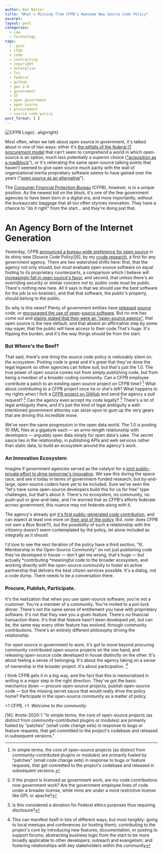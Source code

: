 ```yaml
---
author: Ben Balter
title: "What's Missing from CFPB's Awesome New Source Code Policy"
excerpt:
layout: post
categories:
  - Law
  - Technology
tags:
  - .govs
  - cfpb
  - code
  - contracting
  - copyright
  - enterprise
  - fcc
  - federal
  - github
  - gov 2.0
  - government
  - IT
  - open government
  - open source
  - procurement
  - source code policy
post_format: [ ]
---
```


![CFPB Logo](http://www.treasury.gov/press-center/news/PublishingImages/CFPB.jpg "CFPB Logo"){: .alignright}

Most often, when we talk about open source in government, it's talked about in one of two ways: either it's [the pitfalls of the federal IT procurement model](http://ben.balter.com/2011/11/29/towards-a-more-agile-government/) that can't seem to comprehend a world in which open-source is an option, much less potentially a superior choice (["acquisition as a roadblock](http://radar.oreilly.com/2011/09/open-source-government-it-goscon.html)"), or it's reiterating the same open-source talking points that haven't seemed to give open source much parity with the wall of organizational inertia proprietary software seems to have gained over the years ("[open source as an alternative](http://benbalter.github.com/open-source-alternatives/)").

The [Consumer Financial Protection Bureau](http://cfpb.gov) (CFPB), however, is in a unique position. As the newest kid on the block, it's one of the few government agencies to have been born in a digital era, and more importantly, without the bureaucratic baggage that all too often stymies innovation. They have a chance to "do it right" from the start… and they're doing just that.

# An Agency Born of the Internet Generation

Yesterday, CFPB [announced a bureau-wide preference for open source](http://cfpb.github.io/source-code-policy/) in its shiny new [Source Code Policy][6], by my [crude research](http://www.google.com/search?sugexp=chrome,mod=4&sourceid=chrome&ie=UTF-8&q=source+code+policy+site%3A.gov), a first for any government agency. There are two watershed shifts here: first, that the agency not only should, but *must* evaluate open source software on equal footing to its proprietary counterparts, a comparison which I believe will [increasingly fall in open source's favor](http://www.amazon.com/The-Wealth-Networks-Production-ebook/dp/B0015GWX0S), and second, that unless there's an overriding security or similar concern *not to*, public code must be public. There's nothing new here. All it says is that we should use the best software for the job (a no-brainier), and that that software, the public's property, should belong to the public.

So why is this news? Plenty of government entities have [released](http://www.fcc.gov/blog/contributing-code-back-fcc-govs-open-source-feedback-loop) [source](http://www.whitehouse.gov/blog/2011/02/11/whitehousegov-releases-second-set-open-source-code) code, or [encouraged the](https://www.gov.uk/government/publications/open-source-procurement-toolkit)[ use of open](http://www.finance.gov.au/files/2012/04/AGuidetoOpenSourceSoftware.pdf)-[source software](http://www.tekno.dk/pdf/projekter/p03_opensource_paper_english.pdf). But no one has come out and [plainly stated that they were an "open-source agency"](https://twitter.com/#!/victorzapanta/status/189390759181557760), that open source is the new default, and that absent an affirmative step by some nay-sayer, that the public will have access to their code.That's huge. It's flipping the burden, and it's the way things should be from the start.

### But Where's the Beef?

That said, there's one thing the source code policy is noticeably silent on: *the ecosystem*. Posting code is great and it's great that they've done the legal legwork so other agencies can follow suit, but that's just the 1.0. The true power of open source comes not from simply publishing code, but from being a member of a broader coding community. Can a CFPB employee contribute a patch to an existing open source project on CFPB time? [^1] What about contributing to a CFPB project once he or she's left? What happens to my rights when I fork a [CFPB project on GitHub](http://github.com/cfpb) and send the agency a pull request? [^2] Can the agency even accept my code legally? [^3] There's a lot of legal ambiguity there, and it's just the kind of legal ambiguity a well-intentioned government attorney can seize upon to gum up the very gears that are driving this incredible move.

We've seen the same progression in the open data world. The 1.0 is posting 10 XML files at a gigabyte each — an arms-length relationship with developers — arguably open data simply for open data's sake. The secret sauce lies in the relationship, in publishing APIs and web services rather than static data, to build an ecosystem around the agency's work.

### An Innovation Ecosystem

Imagine if government agencies served as the catalyst for a [joint public-private effort to drive tomorrow's innovation](http://ben.balter.com/2012/03/05/wordpress-for-government-and-enterprise/#p[NssBlW]). We saw this during the space race, and see it today in terms of government-funded research, but by-and-large, open-source coders have yet to be included. Sure we've seen the "let's have some open-source developers build this for us for free" type challenges, but that's about it. There's no ecosystem, no community, no push-pull or give-and-take, and I'm worried that as CFPB's efforts federate across government, this nuance may not federate along with it.

The agency's already got [it's first public-generated code contribution](https://github.com/cfpb/transit_subsidy/pull/1), and can expect at least one more on [their gist of the policy](https://gist.github.com/2343578) (Ed. note: does CFPB not *own* a Blue Book?!), but the possibility of such a relationship with the citizenry doesn't seem contemplated by the policy, let alone included as integrally as it should.

I'd love to see the next iteration of the policy have a third section, "III. Membership in the Open-Source Community" on not just publishing code they've developed in house — don't get me wrong, that's huge — but actually *contributing *meaningful code to the broader ecosystem, and working directly with the open-source community to foster an active partnership that delivers the best citizen services possible. It's a dialog, not a code dump. There needs to be a conversation there.

### Procure, Publish, Participate.

It's the realization that when you use open-source software, you're not a customer. You're a member of a community. You're invited to a pot-luck dinner. There's not the same sense of entitlement you have with proprietary software. It's not that they owe you a given feature. There's no financial transaction there. It's that that feature hasn't been developed yet, but can be, the same way every other feature has evolved, through community contributions. There's an entirely different philosophy driving the relationship.

For open source in government to work, it's got to move beyond procuring community contributed open-source projects on the one hand, and releasing open-source code developed in house distinctly on the other. It's about feeling a sense of belonging. It's about the agency taking on a sense of ownership in the broader project. It's about participation. [^4]

I think CFPB gets it in a big way, and the fact that this is memorialized in writing is a major step in the right direction. They've got the basic mechanics down — procure open–source projects, publish open-source code — but the missing secret sauce that would really drive the policy home? Participate in the open-source community as a matter of policy.

\+1 CFPB, +1. *Welcome to the community.*

[^1]: In simple terms, the core of open-source projects (as distinct from community-contributed plugins or modules) are primarily fueled by "patches" (small code change sets) in response to bugs or feature requests, that get committed to the project's codebase and released in subsequent versions.

[^2]: If the project is licensed as government work, are my code contributions now government work? Are the government employee lines of code under a broader license, while mine are under a more restrictive license like GPL or apache?

[^3]: Is this considered a donation for Federal ethics purposes thus requiring disclosure?

[^4]: This can manifest itself in lots of different ways, but most tangibly: going to local meetups and conferences (or hosting them); contributing to the project's core by introducing new features, documentation, or posting to support forums; abstracting business logic from the start to be more broadly applicable to other developers; outreach and evangelism; and fostering relationships with key stakeholders within the community

[16]&#x3A; #note-2020-1 "In simple terms, the core of open-source projects (as distinct from community-contributed plugins or modules) are primarily fueled by "patches" (small code change sets) in response to bugs or feature requests, that get committed to the project's codebase and released in subsequent versions."

[18]: #note-2020-2 "If the project is licensed as government work, are my code contributions now government work? Are the government employee lines of code under a broader license, while mine are under a more restrictive license like GPL or apache?"

[19]: #note-2020-3 "Is this considered a donation for Federal ethics purposes thus requiring disclosure?"

[23]: #note-2020-4 "This can manifest itself in lots of different ways, but most tangibly: going to local meetups and conferences (or hosting them); contributing to the project's core by introducing new features, documentation, or posting to support forums; abstracting business logic from the start to be more broadly applicable to other developers; outreach and evangelism; and fostering relationships with key stakeholders within the community"
